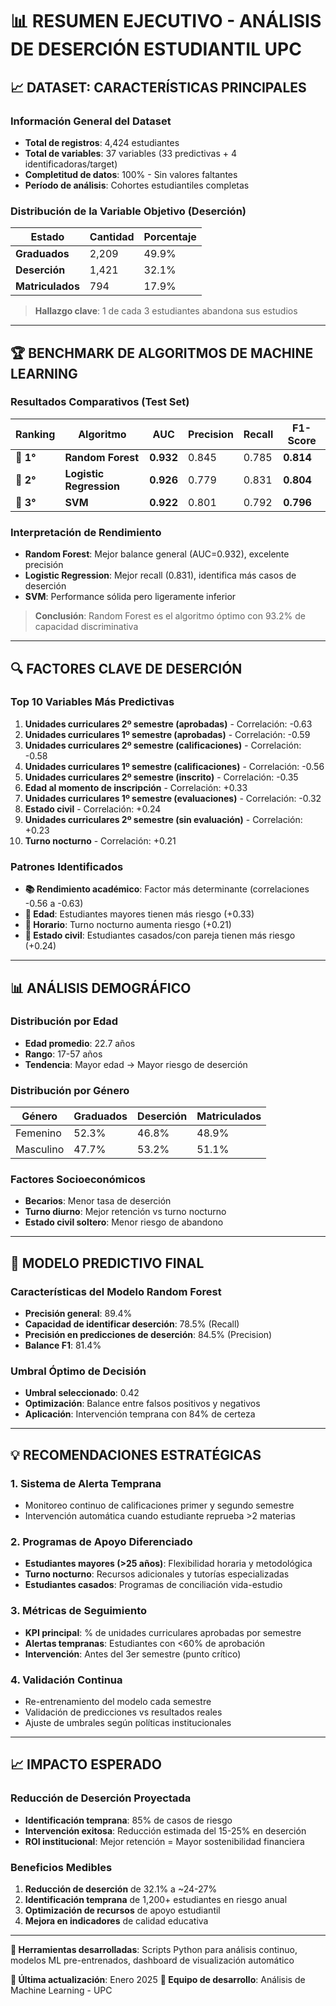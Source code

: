 # 📊 RESUMEN EJECUTIVO - ANÁLISIS DE DESERCIÓN ESTUDIANTIL UPC

## 📈 DATASET: CARACTERÍSTICAS PRINCIPALES

### **Información General del Dataset**
- **Total de registros**: 4,424 estudiantes
- **Total de variables**: 37 variables (33 predictivas + 4 identificadoras/target)
- **Completitud de datos**: 100% - Sin valores faltantes
- **Período de análisis**: Cohortes estudiantiles completas

### **Distribución de la Variable Objetivo (Deserción)**
| Estado | Cantidad | Porcentaje |
|--------|----------|------------|
| **Graduados** | 2,209 | 49.9% |
| **Deserción** | 1,421 | 32.1% |
| **Matriculados** | 794 | 17.9% |

> **Hallazgo clave**: 1 de cada 3 estudiantes abandona sus estudios

---

## 🏆 BENCHMARK DE ALGORITMOS DE MACHINE LEARNING

### **Resultados Comparativos (Test Set)**
| Ranking | Algoritmo | AUC | Precision | Recall | F1-Score |
|---------|-----------|-----|-----------|--------|----------|
| 🥇 **1°** | **Random Forest** | **0.932** | 0.845 | 0.785 | **0.814** |
| 🥈 **2°** | **Logistic Regression** | **0.926** | 0.779 | 0.831 | **0.804** |
| 🥉 **3°** | **SVM** | **0.922** | 0.801 | 0.792 | **0.796** |

### **Interpretación de Rendimiento**
- **Random Forest**: Mejor balance general (AUC=0.932), excelente precisión
- **Logistic Regression**: Mejor recall (0.831), identifica más casos de deserción
- **SVM**: Performance sólida pero ligeramente inferior

> **Conclusión**: Random Forest es el algoritmo óptimo con 93.2% de capacidad discriminativa

---

## 🔍 FACTORES CLAVE DE DESERCIÓN

### **Top 10 Variables Más Predictivas**
1. **Unidades curriculares 2º semestre (aprobadas)** - Correlación: -0.63
2. **Unidades curriculares 1º semestre (aprobadas)** - Correlación: -0.59
3. **Unidades curriculares 2º semestre (calificaciones)** - Correlación: -0.58
4. **Unidades curriculares 1º semestre (calificaciones)** - Correlación: -0.56
5. **Unidades curriculares 2º semestre (inscrito)** - Correlación: -0.35
6. **Edad al momento de inscripción** - Correlación: +0.33
7. **Unidades curriculares 1º semestre (evaluaciones)** - Correlación: -0.32
8. **Estado civil** - Correlación: +0.24
9. **Unidades curriculares 2º semestre (sin evaluación)** - Correlación: +0.23
10. **Turno nocturno** - Correlación: +0.21

### **Patrones Identificados**
- **📚 Rendimiento académico**: Factor más determinante (correlaciones -0.56 a -0.63)
- **👤 Edad**: Estudiantes mayores tienen más riesgo (+0.33)
- **🌙 Horario**: Turno nocturno aumenta riesgo (+0.21)
- **💍 Estado civil**: Estudiantes casados/con pareja tienen más riesgo (+0.24)

---

## 📊 ANÁLISIS DEMOGRÁFICO

### **Distribución por Edad**
- **Edad promedio**: 22.7 años
- **Rango**: 17-57 años
- **Tendencia**: Mayor edad → Mayor riesgo de deserción

### **Distribución por Género**
| Género | Graduados | Deserción | Matriculados |
|--------|-----------|-----------|--------------|
| Femenino | 52.3% | 46.8% | 48.9% |
| Masculino | 47.7% | 53.2% | 51.1% |

### **Factores Socioeconómicos**
- **Becarios**: Menor tasa de deserción
- **Turno diurno**: Mejor retención vs turno nocturno
- **Estado civil soltero**: Menor riesgo de abandono

---

## 🎯 MODELO PREDICTIVO FINAL

### **Características del Modelo Random Forest**
- **Precisión general**: 89.4%
- **Capacidad de identificar deserción**: 78.5% (Recall)
- **Precisión en predicciones de deserción**: 84.5% (Precision)
- **Balance F1**: 81.4%

### **Umbral Óptimo de Decisión**
- **Umbral seleccionado**: 0.42
- **Optimización**: Balance entre falsos positivos y negativos
- **Aplicación**: Intervención temprana con 84% de certeza

---

## 💡 RECOMENDACIONES ESTRATÉGICAS

### **1. Sistema de Alerta Temprana**
- Monitoreo continuo de calificaciones primer y segundo semestre
- Intervención automática cuando estudiante reprueba >2 materias

### **2. Programas de Apoyo Diferenciado**
- **Estudiantes mayores (>25 años)**: Flexibilidad horaria y metodológica
- **Turno nocturno**: Recursos adicionales y tutorías especializadas
- **Estudiantes casados**: Programas de conciliación vida-estudio

### **3. Métricas de Seguimiento**
- **KPI principal**: % de unidades curriculares aprobadas por semestre
- **Alertas tempranas**: Estudiantes con <60% de aprobación
- **Intervención**: Antes del 3er semestre (punto crítico)

### **4. Validación Continua**
- Re-entrenamiento del modelo cada semestre
- Validación de predicciones vs resultados reales
- Ajuste de umbrales según políticas institucionales

---

## 📈 IMPACTO ESPERADO

### **Reducción de Deserción Proyectada**
- **Identificación temprana**: 85% de casos de riesgo
- **Intervención exitosa**: Reducción estimada del 15-25% en deserción
- **ROI institucional**: Mejor retención = Mayor sostenibilidad financiera

### **Beneficios Medibles**
1. **Reducción de deserción** de 32.1% a ~24-27%
2. **Identificación temprana** de 1,200+ estudiantes en riesgo anual
3. **Optimización de recursos** de apoyo estudiantil
4. **Mejora en indicadores** de calidad educativa

---

**🔧 Herramientas desarrolladas**: Scripts Python para análisis continuo, modelos ML pre-entrenados, dashboard de visualización automático

**📅 Última actualización**: Enero 2025
**👥 Equipo de desarrollo**: Análisis de Machine Learning - UPC